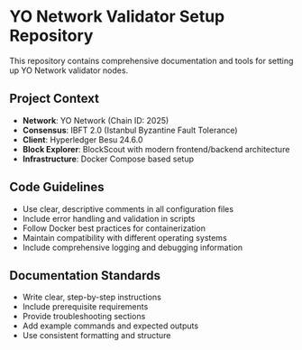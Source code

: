 <!-- Use this file to provide workspace-specific custom instructions to Copilot. For more details, visit https://code.visualstudio.com/docs/copilot/copilot-customization#_use-a-githubcopilotinstructionsmd-file -->

# YO Network Validator Setup Repository

This repository contains comprehensive documentation and tools for setting up YO Network validator nodes.

## Project Context
- **Network**: YO Network (Chain ID: 2025)
- **Consensus**: IBFT 2.0 (Istanbul Byzantine Fault Tolerance)
- **Client**: Hyperledger Besu 24.6.0
- **Block Explorer**: BlockScout with modern frontend/backend architecture
- **Infrastructure**: Docker Compose based setup

## Code Guidelines
- Use clear, descriptive comments in all configuration files
- Include error handling and validation in scripts
- Follow Docker best practices for containerization
- Maintain compatibility with different operating systems
- Include comprehensive logging and debugging information

## Documentation Standards
- Write clear, step-by-step instructions
- Include prerequisite requirements
- Provide troubleshooting sections
- Add example commands and expected outputs
- Use consistent formatting and structure
